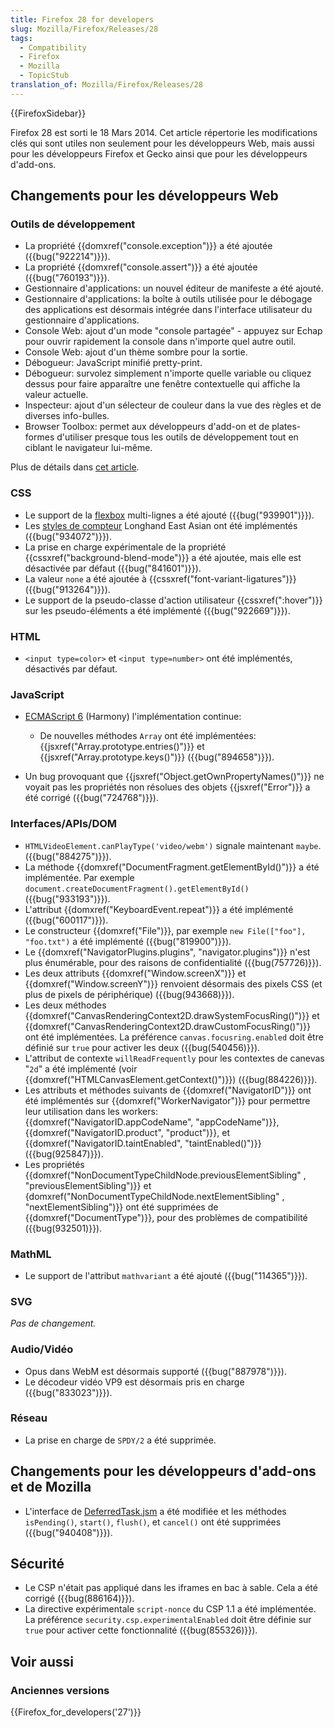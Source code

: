 ```yaml
---
title: Firefox 28 for developers
slug: Mozilla/Firefox/Releases/28
tags:
  - Compatibility
  - Firefox
  - Mozilla
  - TopicStub
translation_of: Mozilla/Firefox/Releases/28
---
```

{{FirefoxSidebar}}

Firefox 28 est sorti le 18 Mars 2014. Cet article répertorie les modifications clés qui sont utiles non seulement pour les développeurs Web, mais aussi pour les développeurs Firefox et Gecko ainsi que pour les développeurs d'add-ons.

## Changements pour les développeurs Web

### Outils de développement

- La propriété {{domxref("console.exception")}} a été ajoutée ({{bug("922214")}}).
- La propriété {{domxref("console.assert")}} a été ajoutée ({{bug("760193")}}).
- Gestionnaire d'applications: un nouvel éditeur de manifeste a été ajouté.
- Gestionnaire d'applications: la boîte à outils utilisée pour le débogage des applications est désormais intégrée dans l'interface utilisateur du gestionnaire d'applications.
- Console Web: ajout d'un mode "console partagée" - appuyez sur Echap pour ouvrir rapidement la console dans n'importe quel autre outil.
- Console Web: ajout d'un thème sombre pour la sortie.
- Débogueur: JavaScript minifié pretty-print.
- Débogueur: survolez simplement n'importe quelle variable ou cliquez dessus pour faire apparaître une fenêtre contextuelle qui affiche la valeur actuelle.
- Inspecteur: ajout d'un sélecteur de couleur dans la vue des règles et de diverses info-bulles.
- Browser Toolbox: permet aux développeurs d'add-on et de plates-formes d'utiliser presque tous les outils de développement tout en ciblant le navigateur lui-même.

Plus de détails dans [cet article](https://hacks.mozilla.org/2013/12/split-console-pretty-print-minified-js-and-more-firefox-developer-tools-episode-28/).

### CSS

- Le support de la [flexbox](/fr/docs/Web/Guide/CSS/Flexible_boxes) multi-lignes a été ajouté ({{bug("939901")}}).
- Les [styles de compteur](/fr/docs/Web/CSS/list-style-type) Longhand East Asian ont été implémentés ({{bug("934072")}}).
- La prise en charge expérimentale de la propriété {{cssxref("background-blend-mode")}} a été ajoutée, mais elle est désactivée par défaut ({{bug("841601")}}).
- La valeur `none` a été ajoutée à {{cssxref("font-variant-ligatures")}} ({{bug("913264")}}).
- Le support de la pseudo-classe d'action utilisateur {{cssxref(":hover")}} sur les pseudo-éléments a été implémenté ({{bug("922669")}}).

### HTML

- `<input type=color>` et `<input type=number>` ont été implémentés, désactivés par défaut.

### JavaScript

- [ECMAScript 6](/fr/docs/Web/JavaScript/ECMAScript_6_support_in_Mozilla) (Harmony) l'implémentation continue:

  - De nouvelles méthodes `Array` ont été implémentées: {{jsxref("Array.prototype.entries()")}} et {{jsxref("Array.prototype.keys()")}} ({{bug("894658")}}).

- Un bug provoquant que {{jsxref("Object.getOwnPropertyNames()")}} ne voyait pas les propriétés non résolues des objets {{jsxref("Error")}} a été corrigé ({{bug("724768")}}).

### Interfaces/APIs/DOM

- `HTMLVideoElement.canPlayType('video/webm')` signale maintenant `maybe`. ({{bug("884275")}}).
- La méthode {{domxref("DocumentFragment.getElementById()")}} a été implémentée. Par exemple `document.createDocumentFragment().getElementById()` ({{bug("933193")}}).
- L'attribut {{domxref("KeyboardEvent.repeat")}} a été implémenté ({{bug("600117")}}).
- Le constructeur {{domxref("File")}}, par exemple `new File(["foo"], "foo.txt")` a été implémenté ({{bug("819900")}}).
- Le {{domxref("NavigatorPlugins.plugins", "navigator.plugins")}} n'est plus énumérable, pour des raisons de confidentialité ({{bug(757726)}}).
- Les deux attributs {{domxref("Window.screenX")}} et {{domxref("Window.screenY")}} renvoient désormais des pixels CSS (et plus de pixels de périphérique) ({{bug(943668)}}).
- Les deux méthodes {{domxref("CanvasRenderingContext2D.drawSystemFocusRing()")}} et {{domxref("CanvasRenderingContext2D.drawCustomFocusRing()")}} ont été implémentées. La préférence `canvas.focusring.enabled` doit être définié sur `true` pour activer les deux ({{bug(540456)}}).
- L'attribut de contexte `willReadFrequently` pour les contextes de canevas "`2d`" a été implémenté (voir {{domxref("HTMLCanvasElement.getContext()")}}) ({{bug(884226)}}).
- Les attributs et méthodes suivants de {{domxref("NavigatorID")}} ont été implémentés sur {{domxref("WorkerNavigator")}} pour permettre leur utilisation dans les workers: {{domxref("NavigatorID.appCodeName", "appCodeName")}}, {{domxref("NavigatorID.product", "product")}}, et {{domxref("NavigatorID.taintEnabled", "taintEnabled()")}} ({{bug(925847)}}).
- Les propriétés {{domxref("NonDocumentTypeChildNode.previousElementSibling" , "previousElementSibling")}} et {domxref("NonDocumentTypeChildNode.nextElementSibling" , "nextElementSibling")}} ont été supprimées de {{domxref("DocumentType")}}, pour des problèmes de compatibilité ({{bug(932501)}}).

### MathML

- Le support de l'attribut `mathvariant` a été ajouté ({{bug("114365")}}).

### SVG

_Pas de changement._

### Audio/Vidéo

- Opus dans WebM est désormais supporté ({{bug("887978")}}).
- Le décodeur vidéo VP9 est désormais pris en charge ({{bug("833023")}}).

### Réseau

- La prise en charge de `SPDY/2` a été supprimée.

## Changements pour les développeurs d'add-ons et de Mozilla

- L'interface de [DeferredTask.jsm](/fr/docs/Mozilla/JavaScript_code_modules/DeferredTask.jsm) a été modifiée et les méthodes `isPending()`, `start()`, `flush()`, et `cancel()` ont été supprimées ({{bug("940408")}}).

## Sécurité

- Le CSP n'était pas appliqué dans les iframes en bac à sable. Cela a été corrigé ({{bug(886164)}}).
- La directive expérimentale `script-nonce` du CSP 1.1 a été implémentée. La préférence `security.csp.experimentalEnabled` doit être définie sur `true` pour activer cette fonctionnalité ({{bug(855326)}}).

## Voir aussi

### Anciennes versions

{{Firefox_for_developers('27')}}
